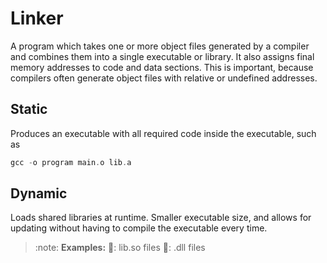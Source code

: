 # Linker

A program which takes one or more object files generated by a compiler and combines them into a single executable or library. It also assigns final memory addresses to code and data sections. This is important, because compilers often generate object files with relative or undefined addresses.

## Static

Produces an executable with all required code inside the executable, such as

```C
gcc -o program main.o lib.a
```

## Dynamic

Loads shared libraries at runtime. Smaller executable size, and allows for updating without having to compile the executable every time.

> :note: **Examples:**
> : lib.so files
> : .dll files
